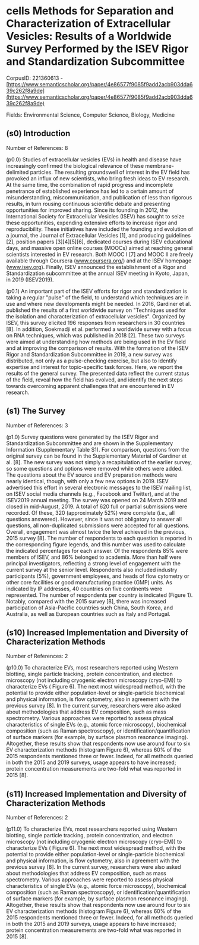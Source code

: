 # cells Methods for Separation and Characterization of Extracellular Vesicles: Results of a Worldwide Survey Performed by the ISEV Rigor and Standardization Subcommittee

CorpusID: 221360613 - [https://www.semanticscholar.org/paper/4e86577f9085f9add2acb903dda639c262f8a9de](https://www.semanticscholar.org/paper/4e86577f9085f9add2acb903dda639c262f8a9de)

Fields: Environmental Science, Computer Science, Biology, Medicine

## (s0) Introduction
Number of References: 8

(p0.0) Studies of extracellular vesicles (EVs) in health and disease have increasingly confirmed the biological relevance of these membrane-delimited particles. The resulting groundswell of interest in the EV field has provoked an influx of new scientists, who bring fresh ideas to EV research. At the same time, the combination of rapid progress and incomplete penetrance of established experience has led to a certain amount of misunderstanding, miscommunication, and publication of less than rigorous results, in turn rousing continuous scientific debate and presenting opportunities for improved sharing. Since its founding in 2012, the International Society for Extracellular Vesicles (ISEV) has sought to seize these opportunities, expending extensive efforts to increase rigor and reproducibility. These initiatives have included the founding and evolution of a journal, the Journal of Extracellular Vesicles [1], and producing guidelines [2], position papers [3][4][5][6], dedicated courses during ISEV educational days, and massive open online courses (MOOCs) aimed at reaching general scientists interested in EV research. Both MOOC I [7] and MOOC II are freely available through Coursera (www.coursera.org/) and at the ISEV homepage (www.isev.org). Finally, ISEV announced the establishment of a Rigor and Standardization subcommittee at the annual ISEV meeting in Kyoto, Japan, in 2019 (ISEV2019).

(p0.1) An important part of the ISEV efforts for rigor and standardization is taking a regular "pulse" of the field, to understand which techniques are in use and where new developments might be needed. In 2016, Gardiner et al. published the results of a first worldwide survey on "Techniques used for the isolation and characterization of extracellular vesicles". Organized by ISEV, this survey elicited 196 responses from researchers in 30 countries [8]. In addition, Soekmadji et al. performed a worldwide survey with a focus on RNA techniques, which was published in 2018 [2]. These two surveys were aimed at understanding how methods are being used in the EV field and at improving the comparison of results. With the formation of the ISEV Rigor and Standardization Subcommittee in 2019, a new survey was distributed, not only as a pulse-checking exercise, but also to identify expertise and interest for topic-specific task forces. Here, we report the results of the general survey. The presented data reflect the current status of the field, reveal how the field has evolved, and identify the next steps towards overcoming apparent challenges that are encountered in EV research.
## (s1) The Survey
Number of References: 3

(p1.0) Survey questions were generated by the ISEV Rigor and Standardization Subcommittee and are shown in the Supplementary Information (Supplementary Table S1). For comparison, questions from the original survey can be found in the Supplementary Material of Gardiner et al. [8]. The new survey was not simply a recapitulation of the earlier survey, so some questions and options were removed while others were added. The questions about the EV source and EV preparation methods were nearly identical, though, with only a few new options in 2019. ISEV advertised this effort in several electronic messages to the ISEV mailing list, on ISEV social media channels (e.g., Facebook and Twitter), and at the ISEV2019 annual meeting. The survey was opened on 24 March 2019 and closed in mid-August, 2019. A total of 620 full or partial submissions were recorded. Of these, 320 (approximately 52%) were complete (i.e., all questions answered). However, since it was not obligatory to answer all questions, all non-duplicated submissions were accepted for all questions. Overall, engagement was almost twice the level achieved in the previous, 2015 survey [8]. The number of respondents to each question is reported in the corresponding figure legends, and this number was used to calculate the indicated percentages for each answer. Of the respondents 85% were members of ISEV, and 86% belonged to academia. More than half were principal investigators, reflecting a strong level of engagement with the current survey at the senior level. Respondents also included industry participants (5%), government employees, and heads of flow cytometry or other core facilities or good manufacturing practice (GMP) units. As indicated by IP addresses, 40 countries on five continents were represented. The number of respondents per country is indicated (Figure 1). Notably, compared with the 2015 survey [8], there was increased participation of Asia-Pacific countries such China, South Korea, and Australia, as well as European countries such as Italy and Portugal. 
## (s10) Increased Implementation and Diversity of Characterization Methods
Number of References: 2

(p10.0) To characterize EVs, most researchers reported using Western blotting, single particle tracking, protein concentration, and electron microscopy (not including cryogenic electron microscopy (cryo-EM)) to characterize EVs ( Figure 6). The next most widespread method, with the potential to provide either population-level or single-particle biochemical and physical information, is flow cytometry, also in agreement with the previous survey [8]. In the current survey, researchers were also asked about methodologies that address EV composition, such as mass spectrometry. Various approaches were reported to assess physical characteristics of single EVs (e.g., atomic force microscopy), biochemical composition (such as Raman spectroscopy), or identification/quantification of surface markers (for example, by surface plasmon resonance imaging). Altogether, these results show that respondents now use around four to six EV characterization methods (histogram Figure 6), whereas 60% of the 2015 respondents mentioned three or fewer. Indeed, for all methods queried in both the 2015 and 2019 surveys, usage appears to have increased; protein concentration measurements are two-fold what was reported in 2015 [8]. 
## (s11) Increased Implementation and Diversity of Characterization Methods
Number of References: 2

(p11.0) To characterize EVs, most researchers reported using Western blotting, single particle tracking, protein concentration, and electron microscopy (not including cryogenic electron microscopy (cryo-EM)) to characterize EVs ( Figure 6). The next most widespread method, with the potential to provide either population-level or single-particle biochemical and physical information, is flow cytometry, also in agreement with the previous survey [8]. In the current survey, researchers were also asked about methodologies that address EV composition, such as mass spectrometry. Various approaches were reported to assess physical characteristics of single EVs (e.g., atomic force microscopy), biochemical composition (such as Raman spectroscopy), or identification/quantification of surface markers (for example, by surface plasmon resonance imaging). Altogether, these results show that respondents now use around four to six EV characterization methods (histogram Figure 6), whereas 60% of the 2015 respondents mentioned three or fewer. Indeed, for all methods queried in both the 2015 and 2019 surveys, usage appears to have increased; protein concentration measurements are two-fold what was reported in 2015 [8]. 
